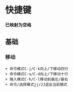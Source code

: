 # 快捷键
**<leader>已映射为空格**

## 基础
### 移动
    + 命令模式C-j/C-k向上/下移动四行  
    + 命令模式C-u/C-d向上/下移动十行
    + 输入模式C-h/C-l移动到最左/最右
    + 命令/选择模式jj/JJ退出当前模式
